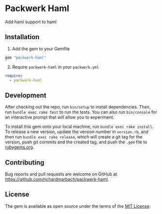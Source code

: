 # Packwerk Haml

Add haml support to haml

## Installation

1. Add the gem to your Gemfile

```ruby
gem "packwerk-haml"
```

2. Require `packwerk-haml` in your `packwerk.yml`

```yml
require:
  - packwerk-haml
```

## Development

After checking out the repo, run `bin/setup` to install dependencies. Then, run `bundle exec rake test` to run the tests. You can also run `bin/console` for an interactive prompt that will allow you to experiment.

To install this gem onto your local machine, run `bundle exec rake install`. To release a new version, update the version number in `version.rb`, and then run `bundle exec rake release`, which will create a git tag for the version, push git commits and the created tag, and push the `.gem` file to [rubygems.org](https://rubygems.org).

## Contributing

Bug reports and pull requests are welcome on GitHub at https://github.com/richardmarbach/packwerk-haml.

## License

The gem is available as open source under the terms of the [MIT License](https://opensource.org/licenses/MIT).
